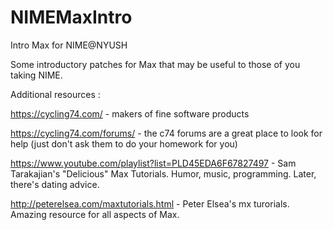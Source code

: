 # NIMEMaxIntro
Intro Max for NIME@NYUSH

Some introductory patches for Max that may be useful to those of you taking NIME.

Additional resources :

https://cycling74.com/ - makers of fine software products

https://cycling74.com/forums/ - the c74 forums are a great place to look for help (just don't ask them to do your homework for you)

https://www.youtube.com/playlist?list=PLD45EDA6F67827497 - Sam Tarakajian's "Delicious" Max Tutorials. Humor, music, programming. Later, there's dating advice.

http://peterelsea.com/maxtutorials.html - Peter Elsea's mx turorials. Amazing resource for all aspects of Max.
